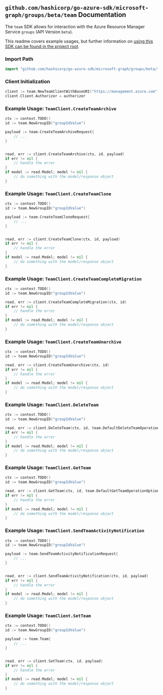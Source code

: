 
## `github.com/hashicorp/go-azure-sdk/microsoft-graph/groups/beta/team` Documentation

The `team` SDK allows for interaction with the Azure Resource Manager Service `groups` (API Version `beta`).

This readme covers example usages, but further information on [using this SDK can be found in the project root](https://github.com/hashicorp/go-azure-sdk/tree/main/docs).

### Import Path

```go
import "github.com/hashicorp/go-azure-sdk/microsoft-graph/groups/beta/team"
```


### Client Initialization

```go
client := team.NewTeamClientWithBaseURI("https://management.azure.com")
client.Client.Authorizer = authorizer
```


### Example Usage: `TeamClient.CreateTeamArchive`

```go
ctx := context.TODO()
id := team.NewGroupID("groupIdValue")

payload := team.CreateTeamArchiveRequest{
	// ...
}


read, err := client.CreateTeamArchive(ctx, id, payload)
if err != nil {
	// handle the error
}
if model := read.Model; model != nil {
	// do something with the model/response object
}
```


### Example Usage: `TeamClient.CreateTeamClone`

```go
ctx := context.TODO()
id := team.NewGroupID("groupIdValue")

payload := team.CreateTeamCloneRequest{
	// ...
}


read, err := client.CreateTeamClone(ctx, id, payload)
if err != nil {
	// handle the error
}
if model := read.Model; model != nil {
	// do something with the model/response object
}
```


### Example Usage: `TeamClient.CreateTeamCompleteMigration`

```go
ctx := context.TODO()
id := team.NewGroupID("groupIdValue")

read, err := client.CreateTeamCompleteMigration(ctx, id)
if err != nil {
	// handle the error
}
if model := read.Model; model != nil {
	// do something with the model/response object
}
```


### Example Usage: `TeamClient.CreateTeamUnarchive`

```go
ctx := context.TODO()
id := team.NewGroupID("groupIdValue")

read, err := client.CreateTeamUnarchive(ctx, id)
if err != nil {
	// handle the error
}
if model := read.Model; model != nil {
	// do something with the model/response object
}
```


### Example Usage: `TeamClient.DeleteTeam`

```go
ctx := context.TODO()
id := team.NewGroupID("groupIdValue")

read, err := client.DeleteTeam(ctx, id, team.DefaultDeleteTeamOperationOptions())
if err != nil {
	// handle the error
}
if model := read.Model; model != nil {
	// do something with the model/response object
}
```


### Example Usage: `TeamClient.GetTeam`

```go
ctx := context.TODO()
id := team.NewGroupID("groupIdValue")

read, err := client.GetTeam(ctx, id, team.DefaultGetTeamOperationOptions())
if err != nil {
	// handle the error
}
if model := read.Model; model != nil {
	// do something with the model/response object
}
```


### Example Usage: `TeamClient.SendTeamActivityNotification`

```go
ctx := context.TODO()
id := team.NewGroupID("groupIdValue")

payload := team.SendTeamActivityNotificationRequest{
	// ...
}


read, err := client.SendTeamActivityNotification(ctx, id, payload)
if err != nil {
	// handle the error
}
if model := read.Model; model != nil {
	// do something with the model/response object
}
```


### Example Usage: `TeamClient.SetTeam`

```go
ctx := context.TODO()
id := team.NewGroupID("groupIdValue")

payload := team.Team{
	// ...
}


read, err := client.SetTeam(ctx, id, payload)
if err != nil {
	// handle the error
}
if model := read.Model; model != nil {
	// do something with the model/response object
}
```
